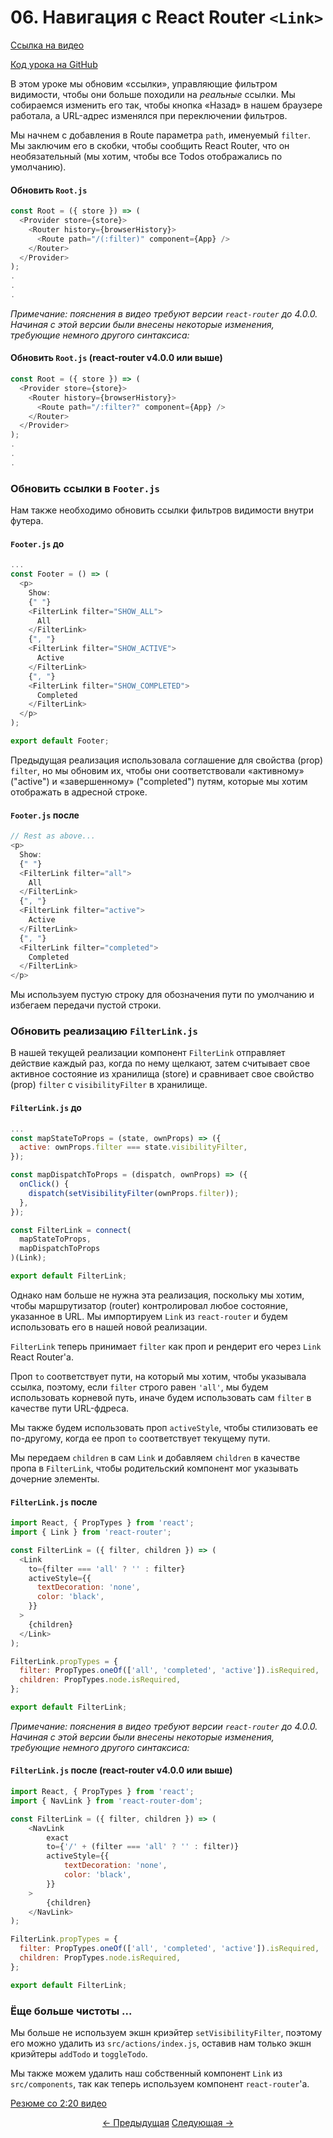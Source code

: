 # 06. Навигация с React Router `<Link>`

[Ссылка на видео](https://egghead.io/lessons/javascript-redux-navigating-with-react-router-link?series=building-react-applications-with-idiomatic-redux)

[Код урока на GitHub](https://github.com/gaearon/todos/tree/06-navigating-with-react-router-link)

В этом уроке мы обновим «ссылки», управляющие фильтром видимости, чтобы они больше походили на _реальные_ ссылки. Мы собираемся изменить его так, чтобы кнопка «Назад» в нашем браузере работала, а URL-адрес изменялся при переключении фильтров.

Мы начнем с добавления в Route параметра `path`, именуемый `filter`. Мы заключим его в скобки, чтобы сообщить React Router, что он необязательный (мы хотим, чтобы все Todos отображались по умолчанию).

#### Обновить `Root.js`

```javascript
const Root = ({ store }) => (
  <Provider store={store}>
    <Router history={browserHistory}>
      <Route path="/(:filter)" component={App} />
    </Router>
  </Provider>
);
.
.
.
```

_Примечание: пояснения в видео требуют версии `react-router` до 4.0.0. Начиная с этой версии были внесены некоторые изменения, требующие немного другого синтаксиса:_

#### Обновить `Root.js` (react-router v4.0.0 или выше)

```javascript
const Root = ({ store }) => (
  <Provider store={store}>
    <Router history={browserHistory}>
      <Route path="/:filter?" component={App} />
    </Router>
  </Provider>
);
.
.
.
```

### Обновить ссылки в `Footer.js`

Нам также необходимо обновить ссылки фильтров видимости внутри футера.

#### `Footer.js` до

```javascript
...
const Footer = () => (
  <p>
    Show:
    {" "}
    <FilterLink filter="SHOW_ALL">
      All
    </FilterLink>
    {", "}
    <FilterLink filter="SHOW_ACTIVE">
      Active
    </FilterLink>
    {", "}
    <FilterLink filter="SHOW_COMPLETED">
      Completed
    </FilterLink>
  </p>
);

export default Footer;
```

Предыдущая реализация использовала соглашение для свойства (prop) `filter`, но мы обновим их, чтобы они соответствовали «активному» ("active") и «завершенному» ("completed") путям, которые мы хотим отображать в адресной строке.

#### `Footer.js` после

```javascript
// Rest as above...
<p>
  Show:
  {" "}
  <FilterLink filter="all">
    All
  </FilterLink>
  {", "}
  <FilterLink filter="active">
    Active
  </FilterLink>
  {", "}
  <FilterLink filter="completed">
    Completed
  </FilterLink>
</p>
```

Мы используем пустую строку для обозначения пути по умолчанию и избегаем передачи пустой строки.

### Обновить реализацию `FilterLink.js`

В нашей текущей реализации компонент `FilterLink` отправляет действие каждый раз, когда по нему щелкают, затем считывает свое активное состояние из хранилища (store) и сравнивает свое свойство (prop) `filter` с `visibilityFilter` в хранилище.

#### `FilterLink.js` до

```javascript
...
const mapStateToProps = (state, ownProps) => ({
  active: ownProps.filter === state.visibilityFilter,
});

const mapDispatchToProps = (dispatch, ownProps) => ({
  onClick() {
    dispatch(setVisibilityFilter(ownProps.filter));
  },
});

const FilterLink = connect(
  mapStateToProps,
  mapDispatchToProps
)(Link);

export default FilterLink;
```

Однако нам больше не нужна эта реализация, поскольку мы хотим, чтобы маршрутизатор (router) контролировал любое состояние, указанное в URL. Мы импортируем `Link` из `react-router` и будем использовать его в нашей новой реализации.

`FilterLink` теперь принимает `filter` как проп и рендерит его через `Link` React Router'а.

Проп `to` соответствует пути, на который мы хотим, чтобы указывала ссылка, поэтому, если `filter` строго равен `'all'`, мы будем использовать корневой путь, иначе будем использовать сам `filter` в качестве пути URL-фдреса.

Мы также будем использовать проп `activeStyle`, чтобы стилизовать ее по-другому, когда ее проп `to` соответствует текущему пути.

Мы передаем `children` в сам `Link` и добавляем `children` в качестве пропа в `FilterLink`, чтобы родительский компонент мог указывать дочерние элементы.

#### `FilterLink.js` после

```javascript
import React, { PropTypes } from 'react';
import { Link } from 'react-router';

const FilterLink = ({ filter, children }) => (
  <Link
    to={filter === 'all' ? '' : filter}
    activeStyle={{
      textDecoration: 'none',
      color: 'black',
    }}
  >
    {children}
  </Link>
);

FilterLink.propTypes = {
  filter: PropTypes.oneOf(['all', 'completed', 'active']).isRequired,
  children: PropTypes.node.isRequired,
};

export default FilterLink;
```

_Примечание: пояснения в видео требуют версии `react-router` до 4.0.0. Начиная с этой версии были внесены некоторые изменения, требующие немного другого синтаксиса:_

#### `FilterLink.js` после (react-router v4.0.0 или выше)

```javascript
import React, { PropTypes } from 'react';
import { NavLink } from 'react-router-dom';

const FilterLink = ({ filter, children }) => (
    <NavLink
        exact
        to={'/' + (filter === 'all' ? '' : filter)}
        activeStyle={{
            textDecoration: 'none',
            color: 'black',
        }}
    >
        {children}
    </NavLink>
);

FilterLink.propTypes = {
  filter: PropTypes.oneOf(['all', 'completed', 'active']).isRequired,
  children: PropTypes.node.isRequired,
};

export default FilterLink;
```

### Ёще больше чистоты ...

Мы больше не используем экшн криэйтер `setVisibilityFilter`, поэтому его можно удалить из `src/actions/index.js`, оставив нам только экшн криэйтеры `addTodo` и `toggleTodo`.

Мы также можем удалить наш собственный компонент `Link` из `src/components`, так как теперь используем компонент `react-router`'а.

[Резюме со 2:20 видео](https://egghead.io/lessons/javascript-redux-navigating-with-react-router-link?series=building-react-applications-with-idiomatic-redux)

<p align="center">
<a href="./05-Adding_React_Router_to_the_Project.md"><- Предыдущая</a>
<a href="./07-Filtering_Redux_State_with_React_Router_Params.md">Следующая -></a>
</p>
